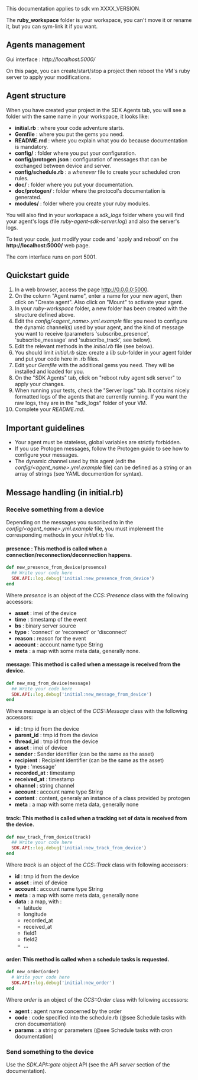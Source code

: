 
This documentation applies to sdk vm XXXX_VERSION.

The **ruby_workspace** folder is your workspace, you can't move it or rename it, but you can sym-link it if you want.

## Agents management
Gui interface : *http://localhost:5000/*

On this page, you can create/start/stop a project then reboot the VM's ruby server to apply your modifications.

## Agent structure
 When you have created your project in the SDK Agents tab, you will see a folder with the same name in your workspace, it looks like:

* **initial.rb** : where your code adventure starts.
* **Gemfile** : where you put the gems you need.
* **README.md** : where you explain what you do because documentation is mandatory.
* **config/** : folder where you put your configuration.
* **config/protogen.json** : configuration of messages that can be exchanged between device and server.
* **config/schedule.rb** : a *whenever* file to create your scheduled cron rules.
* **doc/** : folder where you put your documentation.
* **doc/protogen/** : folder where the protocol's documentation is generated.
* **modules/** : folder where you create your ruby modules.

You will also find in your workspace a *sdk\_logs* folder where you will find your agent's logs (file *ruby-agent-sdk-server.log*) and also the server's logs.

To test your code, just modify your code and 'apply and reboot' on the **http://localhost:5000/** web page.

The com interface runs on port 5001.

## Quickstart guide

1. In a web browser, access the page http://0.0.0.0:5000.
2. On the column "Agent name", enter a name for your new agent, then click on "Create agent". Also click on "Mount" to activate your agent.
3. In your *ruby-workspace* folder, a new folder has been created with the structure defined above.
4. Edit the *config/\<agent\_name\>.yml.example* file: you need to configure the dynamic channel(s) used by your agent, and the kind of message you want to receive (parameters 'subscribe\_presence', 'subscribe\_message' and 'subscribe\_track', see below).
5. Edit the relevant methods in the *initial.rb* file (see below).
6. You should limit *initial.rb* size: create a *lib* sub-folder in your agent folder and put your code here in .rb files.
7. Edit your *Gemfile* with the additional gems you need. They will be installed and loaded for you.
8. On the "SDK Agents" tab, click on "reboot ruby agent sdk server" to apply your changes.
9. When running your tests, check the "Server logs" tab. It contains nicely formatted logs of the agents that are currently running. If you want the raw logs, they are in the "sdk_logs" folder of your VM.
10. Complete your *README.md*.

## Important guidelines

* Your agent must be stateless, global variables are strictly forbidden.
* If you use Protogen messages, follow the Protogen guide to see how to configure your messages.
* The dynamic channel used by this agent (edit the *config/\<agent\_name\>.yml.example* file) can be defined as a string or an array of strings (see YAML documention for syntax).

## Message handling (in initial.rb)

### Receive something from a device

Depending on the messages you suscribed to in the *config/\<agent\_name\>.yml.example* file, you must implement the corresponding methods in your *initial.rb* file.

#### presence : This method is called when a connection/reconnection/deconnection happens.

``` ruby
def new_presence_from_device(presence)
  ## Write your code here
  SDK.API::log.debug('initial:new_presence_from_device')
end
```

Where *presence* is an object of the *CCS::Presence* class with the following accessors:

* **asset**   : imei of the device
* **time**    : timestamp of the event
* **bs**      : binary server source
* **type**    : 'connect' or 'reconnect' or 'disconnect'
* **reason**  : reason for the event
* **account** : account name type String
* **meta**    : a map with some meta data, generally none.


#### message: This method is called when a message is received from the device.

``` ruby
def new_msg_from_device(message)
  ## Write your code here
  SDK.API::log.debug('initial:new_message_from_device')
end
```

Where *message* is an object of the *CCS::Message* class with the following accessors:

* **id**           : tmp id from the device
* **parent_id**    : tmp id from the device
* **thread_id**    : tmp id from the device
* **asset**        : imei of device
* **sender**       : Sender identifier (can be the same as the asset)
* **recipient**    : Recipient identifier (can be the same as the asset)
* **type**         : 'message'
* **recorded_at**  : timestamp
* **received_at**  : timestamp
* **channel**      : string channel
* **account**      : account name type String
* **content**      : content, generaly an instance of a class provided by protogen
* **meta**         : a map with some meta data, generally none


#### track: This method is called when a tracking set of data is received from the device.

``` ruby
def new_track_from_device(track)
  ## Write your code here
  SDK.API::log.debug('initial:new_track_from_device')
end
```

Where *track* is an object of the *CCS::Track* class with following accessors:

* **id**           : tmp id from the device
* **asset**        : imei of device
* **account**      : account name type String
* **meta**         : a map with some meta data, generally none
* **data**         : a map, with :
  * latitude
  * longitude
  * recorded_at
  * received_at
  * field1
  * field2
  * ...

#### order: This method is called when a schedule tasks is requested.

``` ruby
def new_order(order)
  # Write your code here
  SDK.API::log.debug('initial:new_order')
end
```
Where *order* is an object of the *CCS::Order* class with following accessors:

* **agent**        : agent name concerned by the order
* **code**         : code specified into the schedule.rb (@see Schedule tasks with cron documentation)
* **params**       : a string or parameters (@see Schedule tasks with cron documentation)


### Send something to the device

Use the *SDK.API::gate* object API (see the *API server* section of the documentation).
